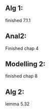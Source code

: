 ## Alg 1:
finished 7.1.1
## Anal2:
Finished chap 4

## Modelling 2:
finished chap 8


## Alg 2:
lemma 5.32


